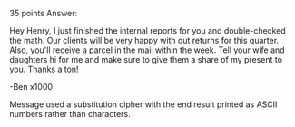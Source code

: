 35 points
Answer:

Hey Henry,
I just finished the internal reports for you and double-checked the math.  Our clients will be very happy with out returns for this quarter.  Also, you'll receive a parcel in the mail within the week.  Tell your wife and daughters hi for me and make sure to give them a share of my present to you.  Thanks a ton!

-Ben
x1000

Message used a substitution cipher with the end result printed as ASCII numbers rather than characters.
